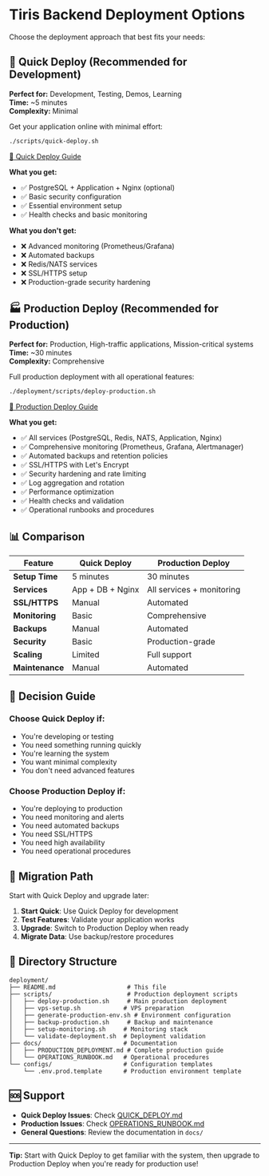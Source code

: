# Tiris Backend Deployment Options

Choose the deployment approach that best fits your needs:

## 🚀 Quick Deploy (Recommended for Development)

**Perfect for:** Development, Testing, Demos, Learning  
**Time:** ~5 minutes  
**Complexity:** Minimal  

Get your application online with minimal effort:

```bash
./scripts/quick-deploy.sh
```

[📖 Quick Deploy Guide](../QUICK_DEPLOY.md)

**What you get:**
- ✅ PostgreSQL + Application + Nginx (optional)
- ✅ Basic security configuration
- ✅ Essential environment setup
- ✅ Health checks and basic monitoring

**What you don't get:**
- ❌ Advanced monitoring (Prometheus/Grafana)
- ❌ Automated backups
- ❌ Redis/NATS services
- ❌ SSL/HTTPS setup
- ❌ Production-grade security hardening

## 🏭 Production Deploy (Recommended for Production)

**Perfect for:** Production, High-traffic applications, Mission-critical systems  
**Time:** ~30 minutes  
**Complexity:** Comprehensive  

Full production deployment with all operational features:

```bash
./deployment/scripts/deploy-production.sh
```

[📖 Production Deploy Guide](./docs/PRODUCTION_DEPLOYMENT.md)

**What you get:**
- ✅ All services (PostgreSQL, Redis, NATS, Application, Nginx)
- ✅ Comprehensive monitoring (Prometheus, Grafana, Alertmanager)
- ✅ Automated backups and retention policies
- ✅ SSL/HTTPS with Let's Encrypt
- ✅ Security hardening and rate limiting
- ✅ Log aggregation and rotation
- ✅ Performance optimization
- ✅ Health checks and validation
- ✅ Operational runbooks and procedures

## 📊 Comparison

| Feature | Quick Deploy | Production Deploy |
|---------|--------------|-------------------|
| **Setup Time** | 5 minutes | 30 minutes |
| **Services** | App + DB + Nginx | All services + monitoring |
| **SSL/HTTPS** | Manual | Automated |
| **Monitoring** | Basic | Comprehensive |
| **Backups** | Manual | Automated |
| **Security** | Basic | Production-grade |
| **Scaling** | Limited | Full support |
| **Maintenance** | Manual | Automated |

## 🎯 Decision Guide

### Choose Quick Deploy if:
- You're developing or testing
- You need something running quickly
- You're learning the system
- You want minimal complexity
- You don't need advanced features

### Choose Production Deploy if:
- You're deploying to production
- You need monitoring and alerts
- You need automated backups
- You need SSL/HTTPS
- You need high availability
- You need operational procedures

## 🔄 Migration Path

Start with Quick Deploy and upgrade later:

1. **Start Quick**: Use Quick Deploy for development
2. **Test Features**: Validate your application works
3. **Upgrade**: Switch to Production Deploy when ready
4. **Migrate Data**: Use backup/restore procedures

## 📁 Directory Structure

```
deployment/
├── README.md                    # This file
├── scripts/                     # Production deployment scripts
│   ├── deploy-production.sh     # Main production deployment
│   ├── vps-setup.sh            # VPS preparation
│   ├── generate-production-env.sh # Environment configuration
│   ├── backup-production.sh     # Backup and maintenance
│   ├── setup-monitoring.sh     # Monitoring stack
│   └── validate-deployment.sh  # Deployment validation
├── docs/                       # Documentation
│   ├── PRODUCTION_DEPLOYMENT.md # Complete production guide
│   └── OPERATIONS_RUNBOOK.md   # Operational procedures
└── configs/                    # Configuration templates
    └── .env.prod.template      # Production environment template
```

## 🆘 Support

- **Quick Deploy Issues**: Check [QUICK_DEPLOY.md](../QUICK_DEPLOY.md)
- **Production Issues**: Check [OPERATIONS_RUNBOOK.md](./docs/OPERATIONS_RUNBOOK.md)
- **General Questions**: Review the documentation in `docs/`

---

**Tip:** Start with Quick Deploy to get familiar with the system, then upgrade to Production Deploy when you're ready for production use!